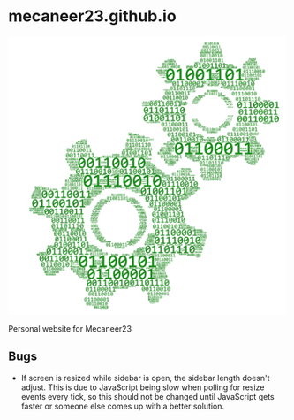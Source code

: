 # mecaneer23.github.io

[![GitHub](resources/gearsNoBackground.png)](https://mecaneer23.github.io)

Personal website for Mecaneer23

## Bugs

- If screen is resized while sidebar is open, the sidebar length doesn't adjust. This is due to JavaScript being slow when polling for resize events every tick, so this should not be changed until JavaScript gets faster or someone else comes up with a better solution.
